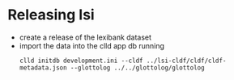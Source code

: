 
# Releasing lsi

- create a release of the lexibank dataset
- import the data into the clld app db running
  ```shell script
  clld initdb development.ini --cldf ../lsi-cldf/cldf/cldf-metadata.json --glottolog ../../glottolog/glottolog
  ```
